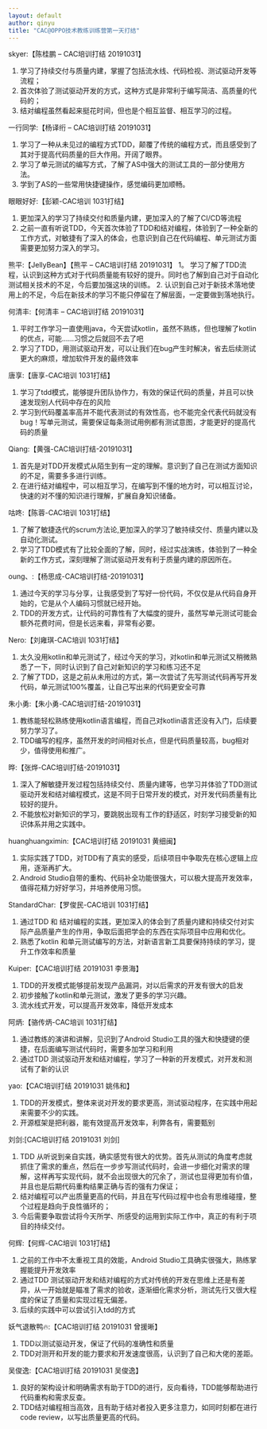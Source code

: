 ```yaml
---
layout: default
author: qinyu
title: "CAC@OPPO技术教练训练营第一天打结"
---
```


skyer:【陈桂鹏 – CAC培训打结 20191031】
1. 学习了持续交付与质量内建，掌握了包括流水线、代码检视、测试驱动开发等流程；
2. ​首次体验了测试驱动开发的方式，这种方式是非常利于编写简洁、高质量的代码的；
3. 结对编程虽然看起来挺花时间，但也是个相互监督、相互学习的过程。

一行同学:【杨译绗 – CAC培训打结 20191031】
1. 学习了一种从未见过的编程方式TDD，颠覆了传统的编程方式，而且感受到了其对于提高代码质量的巨大作用。开阔了眼界。
2. 学习了单元测试的编写方式，了解了AS中强大的测试工具的一部分使用方法。
3. 学到了AS的一些常用快捷键操作，感觉编码更加顺畅。

眼眼好好:【彭颖-CAC培训 1031打结】
1. 更加深入的学习了持续交付和质量内建，更加深入的了解了CI/CD等流程
2. ​之前一直有听说TDD，今天首次体验了TDD和结对编程，体验到了一种全新的工作方式，对敏捷有了深入的体会，也意识到自己在代码编程、单元测试方面需要更加努力深入的学习。

熊平:【JellyBean】【熊平 – CAC培训打结 20191031】
1。 学习了解了TDD流程，认识到这种方式对于代码质量能有较好的提升。同时也了解到自己对于自动化测试相关技术的不足，今后要加强这块的训练。
2. 认识到自己对于新技术落地使用上的不足，​今后在新技术的学习不能只停留在了解层面，一定要做到落地执行。

何清丰:【何清丰 – CAC培训打结 20191031】
1. 平时工作学习一直使用java，今天尝试kotlin，虽然不熟练，但也理解了kotlin的优点，可能……习惯之后就回不去了吧
2. 学习了TDD，用测试驱动开发，可以让我们在bug产生时解决，省去后续测试更大的麻烦，增加软件开发的最终效率

唐享:【唐享-CAC培训 1031打结】
1. 学习了tdd模式，能够提升团队协作力，有效的保证代码的质量，并且可以快速发现别人代码中存在的风险
2. 学习到代码覆盖率高并不能代表测试的有效性高，也不能完全代表代码就没有bug！写单元测试，需要保证每条测试用例都有测试意图，才能更好的提高代码的质量

Qiang:【黄强-CAC培训打结-20191031】
1. 首先是对TDD开发模式从陌生到有一定的理解。意识到了自己在测试方面知识的不足，需要多多进行训练。
2. 在进行结对编程中，可以相互学习，在编写到不懂的地方时，可以相互讨论，快速的对不懂的知识进行理解，扩展自身知识储备。

咕咚:【陈蓉-CAC培训 1031打结】
1. 了解了敏捷迭代的scrum方法论,更加深入的学习了敏持续交付、质量内建以及自动化测试。
2. ​学习了TDD模式有了比较全面的了解，同时，经过实战演练，体验到了一种全新的工作方式，深刻理解了测试驱动开发有利于质量内建的原因所在。

oung、:【杨思成-CAC培训打结-20191031】
1. 通过今天的学习与分享，让我感受到了写好一份代码，不仅仅是从代码自身开始的，它是从个人编码习惯就已经开始。
2. TDD的开发方式，让代码的可靠性有了大幅度的提升，虽然写单元测试可能会额外花费时间，但是长远来看，非常有必要。

Nero:【刘雍琪-CAC培训 1031打结】
1. 太久没用kotlin和单元测试了，经过今天的学习，对kotlin和单元测试又稍微熟悉了一下，同时认识到了自己对新知识的学习和练习还不足
2. ​了解了TDD，这是之前从未用过的方式，第一次尝试了先写测试代码再写开发代码，单元测试100%覆盖，让自己写出来的代码更安全可靠

朱小勇:【朱小勇-CAC培训打结-20191031】
1. 教练能轻松熟练使用kotlin语言编程，而自己对kotlin语言还没有入门，后续要努力学习了。
2. TDD编写的程序，虽然开发的时间相对长点，但是代码质量较高，bug相对少，值得使用和推广。

晔:【张烨-CAC培训打结-20191031】
1. 深入了解敏捷开发过程包括持续交付、质量内建等，也学习并体验了TDD测试驱动开发和结对编程模式，这是不同于日常开发的模式，对开发代码质量有比较好的提升。
2. 不能放松对新知识的学习，要跳脱出现有工作的舒适区，时刻学习接受新的知识体系并用之实践中。

huanghuangximin:【CAC培训打结 20191031 黄细闽】
1. 实际实践了TDD，对TDD有了真实的感受，后续项目中争取先在核心逻辑上应用，逐渐再扩大。
2. Android Studio自带的重构、代码补全功能很强大，可以极大提高开发效率，值得花精力好好学习，并培养使用习惯。

StandardChar:【罗俊民-CAC培训 1031打结】
1. 通过TDD 和 结对编程的实践，更加深入的体会到了质量内建和持续交付对实际产品质量产生的作用，争取后面把学会的东西在实际项目中应用和优化。
2. ​熟悉了kotlin 和单元测试编写的方法，对新语言新工具要保持持续的学习，提升工作效率和质量
   
Kuiper:【CAC培训打结 20191031 李景海】
1. TDD的开发模式能够提前发现产品漏洞，对以后需求的开发有很大的启发
2. 初步接触了kotlin和单元测试，激发了更多的学习兴趣。
3. 流水线式开发，可以提高开发效率，降低开发成本

阿炳:【骆传炳-CAC培训 1031打结】
1. 通过教练的演讲和讲解，见识到了Android Studio工具的强大和快捷键的便捷，在后面编写测试代码时，需要多加学习和利用
2. ​通过TDD 测试驱动开发和结对编程，学习了一种新的开发模式，对开发和测试有了新的认识

yao:【CAC培训打结 20191031 姚伟和】
1. TDD的开发模式，整体来说对开发的要求更高，测试驱动程序，在实践中用起来需要不少的实践。
2. 开源框架是把利器，能有效提高开发效率，利弊各有，需要甄别

刘剑:[CAC培训打结 20191031 刘剑]
1. TDD 从听说到亲自实践，确实感觉有很大的优势。首先从测试的角度考虑就抓住了需求的重点，然后在一步步写测试代码时，会进一步细化对需求的理解，这样再写实现代码，就不会出现很大的冗余了，测试也显得更加有价值，并且也是后期代码重构结果正确与否的强有力保证；
2. 结对编程可以产出质量更高的代码，并且在写代码过程中也会有思维碰撞，整个过程是趋向于良性循环的；
3. 今后需要争取尝试将今天所学、所感受的运用到实际工作中，​真正的有利于项目的持续交付。

何辉:【何辉-CAC培训 1031打结】
1. 之前的工作中不太重视工具的效能，Android Studio工具确实很强大，熟练掌握能提升开发效率
2. ​通过TDD 测试驱动开发和结对编程的方式对传统的开发在思维上还是有差异，从一开始就是瞄准了需求的验收，逐渐细化需求分析，测试先行又很大程度的保证了质量和实现过程无偏差。
3. 后续的实践中可以尝试引入tdd的方式

妖气退散鸭🔥:【CAC培训打结 20191031 曾援晰】
1. TDD以测试驱动开发，保证了代码的准确性和质量
2. TDD对测开和开发的能力要求和开发速度很高，认识到了自己和大佬的差距。         

吴俊逸:【CAC培训打结 20191031 吴俊逸】
1. 良好的架构设计和明确需求有助于TDD的进行，反向看待，TDD能够帮助进行代码重构和需求反查。
2. TDD结对编程相当高效，且有助于结对者投入更多注意力，如同时刻都在进行code review，以写出质量更高的代码。
